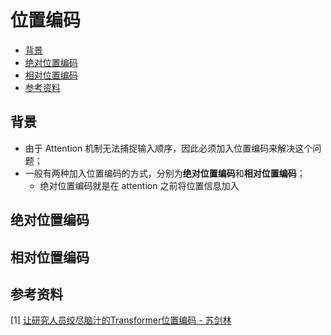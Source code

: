 位置编码
===

- [背景](#背景)
- [绝对位置编码](#绝对位置编码)
- [相对位置编码](#相对位置编码)
- [参考资料](#参考资料)

## 背景

- 由于 Attention 机制无法捕捉输入顺序，因此必须加入位置编码来解决这个问题；
- 一般有两种加入位置编码的方式，分别为**绝对位置编码**和**相对位置编码**；
    - 绝对位置编码就是在 attention 之前将位置信息加入

## 绝对位置编码

## 相对位置编码

## 参考资料

$[1]$ [让研究人员绞尽脑汁的Transformer位置编码 - 苏剑林](https://kexue.fm/archives/8130)